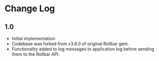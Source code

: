 # Change Log

## 1.0
- Initial implementation
- Codebase was forked from v3.6.0 of original Rollbar gem.
- Functionality added to log messages to application log before sending them to the Rollbar API.